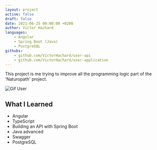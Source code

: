```yaml
---
layout: project
active: false
draft: false
date: 2021-06-25 00:00:00 +0200
author: Victor Hachard
languages:
    - Angular
    - Spring Boot (Java)
    - PostgreSQL
githubs: 
    - github.com/VictorHachard/user-api
    - github.com/VictorHachard/user-application
---
```


This project is me trying to improve all the programming logic part of the 'Naturopath' project.

![Gif User]({{site.baseurl}}/res/user/sample.gif)

## What I Learned

- Angular
- TypeScript
- Building an API with Spring Boot
- Java advanced
- Swagger
- PostgreSQL
